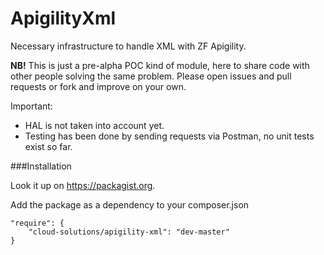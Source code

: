 ApigilityXml
============

Necessary infrastructure to handle XML with ZF Apigility.

**NB!** This is just a pre-alpha POC kind of module, here to share code with other people solving the same problem. Please open issues and pull requests or fork and improve on your own.

Important:

- HAL is not taken into account yet.
- Testing has been done by sending requests via Postman, no unit tests exist so far.

###Installation

Look it up on https://packagist.org.

Add the package as a dependency to your composer.json


    "require": {
        "cloud-solutions/apigility-xml": "dev-master"
    }
